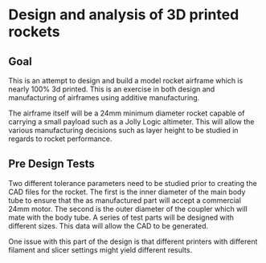 # Design and analysis of 3D printed rockets

## Goal
This is an attempt to design and build a model rocket airframe which is nearly
100% 3d printed.  This is an exercise in both design and manufacturing of airframes
using additive manufacturing.

The airframe itself will be a 24mm minimum diameter rocket capable of carrying
a small payload such as a Jolly Logic altimeter.  This will allow the various
manufacturing decisions such as layer height to be studied in regards to rocket
performance.

## Pre Design Tests
Two different tolerance parameters need to be studied prior to creating the CAD
files for the rocket.  The first is the inner diameter of the main body tube to
ensure that the as manufactured part will accept a commercial 24mm motor.  The
second is the outer diameter of the coupler which will mate with the body tube.
A series of test parts will be designed with different sizes.  This data will
allow the CAD to be generated.  

One issue with this part of the design is that different printers with different
filament and slicer settings might yield different results.
